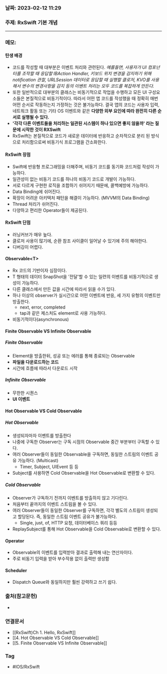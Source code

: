 ### 날짜: 2023-02-12 11:29

### 주제: RxSwift 기본 개념
---
### 메모: 
#### 탄생 배경
- 코드를 작성할 때 대부분은 이벤트 처리와 관련된다. *예를들면, 사용자가 UI 컴포넌터를 조작할 때 응답할 IBAction Handler, 키보드 위치 변경을 감지하기 위해 notification 관찰, URLSession 데이터로 응답할 때 실행할 클로저, KVO를 사용해서 변수의 변경사항을 감지 등의 이벤트 처리는 모두 코드를 복잡하게 만든다.* 
- 또한 일반적으로 대부분의 클래스는 비동기적으로 작업을 수행하고 모든 UI 구성요소들은 본질적으로 비동기적이다. 따라서 어떤 앱 코드를 작성했을 때 정확히 매번 어떤 순서로 작동하는지 가정하는 것은 불가능하다. 결국 앱의 코드는 사용자 입력, 네트워크 활동 또는 기타 OS 이벤트와 같은 **다양한 외부 요인에 따라 완전히 다른 순서로 실행될 수 있다.** 
- **'각각 다른 이벤트들을 처리하는 일관된 시스템이 하나 있으면 좋지 않을까' 라는 질문에 시작한 것이 RXSwift**
- RxSwift는 본질적으로 코드가 새로운 데이터에 반응하고 순차적으로 분리 된 방식으로 처리함으로써 비동기식 프로그램을 간소화한다.
#### RxSwift 장점
- Swift에 반응형 프로그래밍을 더해주며, 비동기 코드를 동기화 코드처럼 작성이 가능하다. 
- 일관성이 없는 비동기 코드를 하나의 비동기 코드로 개발이 가능하다. 
- 서로 다르게 구현한 로직을 조합하기 쉬어지기 때문에, 콜백예방에 가능하다.
- Data Binding에 쉬어진다.
- 확장이 어려운 아키택처 패턴을 해결이 가능하다. (MVVM의 Data Binding)
- Thread 처리가 쉬어진다. 
- 다양하고 편리한 Operator들이 제공된다.
#### RxSwift 단점 
- 러닝커브가 매우 높다.
- 클로저 사용이 많기에, 순환 참조 사이클이 일어날 수 있기에 주의 해야한다. 
- 디버깅이 어렵다.
#### Observable<T\>
- Rx 코드의 기반이자 심장이다. 
- T 형태의 데이터 SnapShot을 '전달'할 수 있는 일련의 이벤트를 비동기적으로 생성이 가능하다. 
- 다른 클래스에서 만든 값을 시간에 따라서 읽을 수가 있다. 
- 하나 이상의 observer가 실시간으로 어떤 이벤트에 반응, 세 가지 유형의 이벤트만 방출한다. 
	- next, error, completed
	- tap과 같은 제스처도 element로 사용 가능하다.
- 비동기적이다(asynchronous)
#### Finite Observable VS Infinite Observable
##### Finite Observable 
- Element을 방출한뒤, 성공 또는 에러를 통해 종료되는 Observable 
- **파일을 다운로드하는 코드** 
- 시간에 흐름에 따라서 다운로드 시작
##### Infinite Observable
- 무한한 시퀀스 
- **UI 이벤트**
#### Hot Observable VS Cold Observable
##### Hot Observable
- 생성되자마자 이벤트를 방출한다
- 나중에 구독한 Observer는 구독 시점의 Observable 중간 부분부터 구독할 수 있다.
- 여러 Observer들이 동일한 Observable을 구독하면, 동일한 스트림의 이벤트 공유 가능하다. (Multicast)
	- Timer, Subject, UIEvent 등 등
- Subject를 사용하면 Cold Observable을 Hot Observable로 변환할 수 있다.
##### Cold Observable
- Observer가 구독하기 전까지 이벤트를 방출하지 않고 기다린다. 
- 처음부터 끝까지의 이벤트 스트림을 볼 수 있다. 
- 여러 Observer들이 동일한 Observer를 구독하면, 각각 별도의 스트림이 생성되고 할당된다. 즉, 동일한 스트림 이벤트 공유가 불가능하다. 
	- Single, just, of, HTTP 요청, 데이터베이스 쿼리 등등 
- ReplaySubject를 통해 Hot Observable을 Cold Observable로 변환할 수 있다.
#### Operator 
- Observable의 이벤트를 입력받아 결과로 출력해 내는 연산자이다.
- 주로 비동기 입력을 받아 부수작용 없이 출력만 생성함 
#### Scheduler 
- Dispatch Queue와 동일하지만 훨씬 강력하고 쓰기 쉽다. 

### 출처(참고문헌) 
- 

### 연결문서 
- [[RxSwift)Ch 1. Hello, RxSwift]]
- [[4. Hot Observable VS Cold Observable]]
- [[5. Finite Observable VS Infinite Observable]]
### Tag
- #IOS/RxSwift 